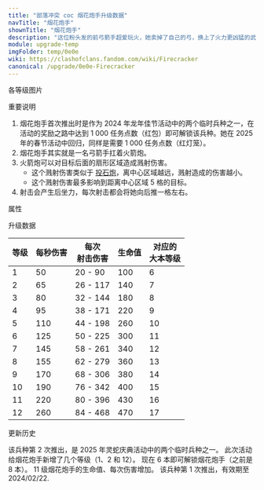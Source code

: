 ```yaml
---
title: "部落冲突 coc 烟花炮手升级数据"
navTitle: "烟花炮手"
shownTitle: "烟花炮手"
description: "这位粉头发的前弓箭手超爱玩火，她卖掉了自己的弓，换上了火力更凶猛的武器。烟花炮手会向离她最近的目标发射威力巨大、效果华丽的烟花，但每次攻击的后坐力会使她略微后退。她可以让农历新年的夜空变得绚丽多彩，但要记得别在她周围留下任何可燃物。"
module: upgrade-temp
imgFolder: temp/0e0e
wiki: https://clashofclans.fandom.com/wiki/Firecracker
canonical: /upgrade/0e0e-Firecracker
---
```


<UnitInfo :folder="$frontmatter.imgFolder" imgSrc="Firecracker_info.png" :imgAlt="$frontmatter.navTitle" :description="$frontmatter.description" />

<SmallTitle>各等级图片</SmallTitle>

<Panel>
    <UnitImgGroup :folder="$frontmatter.imgFolder">
        <UnitImg imgTitle="所有等级" imgSrc="Firecracker1.png" />
    </UnitImgGroup>
</Panel>

<SmallTitle>重要说明</SmallTitle>

1. 烟花炮手首次推出时是作为 2024 年龙年佳节活动中的两个临时兵种之一，在活动的奖励之路中达到 1 000 任务点数（红包）即可解锁该兵种。她在 2025 年的春节活动中回归，同样是需要 1 000 任务点数（红灯笼）。
2. 烟花炮手其实就是一名弓箭手扛着火箭炮。
3. 火箭炮可以对目标后面的扇形区域造成溅射伤害。
   - 这个溅射伤害类似于 [投石炮](/upgrade/030e-Scattershot)，离中心区域越远，溅射造成的伤害越小。
   - 这个溅射伤害最多影响到距离中心区域 5 格的目标。
4. 射击会产生后坐力，每次射击都会将她向后推一格左右。

<SmallTitle>属性</SmallTitle>

<UnitProperties>
    <UnitProperty pKey="部队类型" pValue="地面远程单位" />
    <UnitProperty pKey="攻击偏好" pValue="无" />
    <UnitProperty pKey="伤害类型" pValue="范围伤害" />
    <UnitProperty pKey="炮弹的伤害半径" pValue="5 格" />
    <UnitProperty pKey="攻击的目标" pValue="地面和空中目标" />
    <UnitProperty pKey="占据人口" pValue="10" />
    <UnitProperty pKey="移动速度" pValue="2.5 格/秒" />
    <UnitProperty pKey="攻击速度" pValue="1.8 秒/次" />
    <UnitProperty pKey="攻击距离" pValue="6 格" />
    <UnitProperty pKey="所需训练营等级" pValue="1" />
    <UnitProperty pKey="所需大本等级" pValue="6" />
    <UnitProperty pKey="训练时间" pValue="60" trainingSystem="2022" />
</UnitProperties>

<SmallTitle>升级数据</SmallTitle>

<UnitTable>

| 等级 | 每秒伤害 | 每次<br>射击伤害 | 生命值 |对应的<br>大本等级|
| ---- |   ---   |        ---      |   ---  |        ----     |
|   1  |    50   |      20 - 90    |   100  |         6       |
|   2  |    65   |     26 - 117    |   140  |         7       |
|   3  |    80   |     32 - 144    |   180  |         8       |
|   4  |    95   |     38 - 171    |   220  |         9       |
|   5  |   110   |     44 - 198    |   260  |        10       |
|   6  |   125   |     50 - 225    |   300  |        11       |
|   7  |   145   |     58 - 261    |   340  |        12       |
|   8  |   155   |     62 - 279    |   360  |        13       |
|   9  |   170   |     68 - 306    |   380  |        14       |
|  10  |   190   |     76 - 342    |   400  |        15       |
|  11  |   220   |     80 - 396    |   430  |        16       |
|  12  |   260   |     84 - 468    |   470  |        17       |
</UnitTable>

<SmallTitle>更新历史</SmallTitle>

<Timeline>
    <TimelineItem date="2025/02/07">
        <TimelineRow>该兵种第 2 次推出，是 2025 年灵蛇庆典活动中的两个临时兵种之一。</TimelineRow>
        <TimelineRow>此次活动给烟花炮手新增了几个等级（1、2 和 12）。</TimelineRow>
        <TimelineRow>现在 6 本即可解锁烟花炮手（之前是 8 本）。</TimelineRow>
        <TimelineRow>11 级烟花炮手的生命值、每次伤害增加。</TimelineRow>
    </TimelineItem>
    <TimelineItem date="2024/02/08">
        <TimelineRow>该兵种第 1 次推出，有效期至 2024/02/22.</TimelineRow>
    </TimelineItem>
    <TimelineItem :historyBottom="true" />
</Timeline>